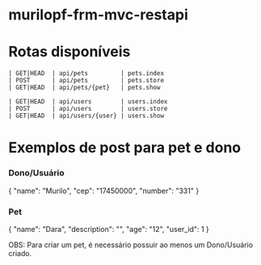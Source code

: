 # murilopf-frm-mvc-restapi

# Rotas disponíveis

    | GET|HEAD  | api/pets         | pets.index       
    | POST      | api/pets         | pets.store     
    | GET|HEAD  | api/pets/{pet}   | pets.show        

    | GET|HEAD  | api/users        | users.index     
    | POST      | api/users        | users.store      
    | GET|HEAD  | api/users/{user} | users.show     

# Exemplos de post para pet e dono

### Dono/Usuário

{
	"name": "Murilo",
	"cep": "17450000",
	"number": "331"
}


### Pet

{
	"name": "Dara",
	"description": "",
	"age": "12",
	"user_id": 1
}

OBS: Para criar um pet, é necessário possuir ao menos um Dono/Usuário criado.



